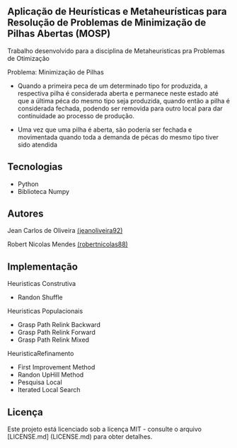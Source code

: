 ## Aplicação de Heurísticas e Metaheurísticas para Resolução de Problemas de Minimização de Pilhas Abertas (MOSP)
Trabalho desenvolvido para a disciplina de Metaheuristicas pra Problemas de Otimização

Problema: Minimização de Pilhas
* Quando a primeira peca de um determinado tipo for produzida, a respectiva pilha é
considerada aberta e permanece neste estado até que a última péca do mesmo tipo seja
produzida, quando então a pilha é considerada fechada, podendo ser removida para outro
local para dar continuidade ao processo de produção.

* Uma vez que uma pilha é aberta, são podería ser fechada e movimentada quando toda a
demanda de pécas do mesmo tipo tiver sido atendida

## Tecnologias
* Python
* Biblioteca Numpy

## Autores

Jean Carlos de Oliveira [(jeanoliveira92)](https://github.com/jeanoliveira92)

Robert Nicolas Mendes [(robertnicolas88)](https://github.com/robertnicolas88)

## Implementação
Heuristicas Construtiva
- Randon Shuffle

Heuristicas Populacionais
- Grasp Path Relink Backward
- Grasp Path Relink Forward
- Grasp Path Relink Mixed

HeuristicaRefinamento
- First Improvement Method
- Randon UpHill Method
- Pesquisa Local
- Iterated Local Search

## Licença
Este projeto está licenciado sob a licença MIT - consulte o arquivo [LICENSE.md] (LICENSE.md) para obter detalhes.
